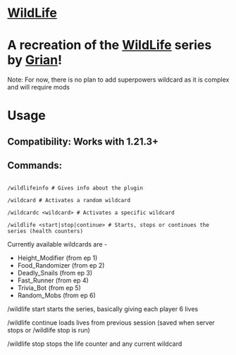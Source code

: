 # [WildLife](https://modrinth.com/plugin/wildlife)

# A recreation of the [WildLife](https://www.youtube.com/playlist?list=PLU2851hDb3SHoR1-ABT15P2-LhWEM71MJ) series by [Grian](https://www.youtube.com/@Grian)!

Note: For now, there is no plan to add superpowers wildcard as it is complex and will require mods

# Usage

## Compatibility: Works with 1.21.3+

## Commands:

```mcfunction

/wildlifeinfo # Gives info about the plugin

/wildcard # Activates a random wildcard

/wildcardc <wildcard> # Activates a specific wildcard

/wildlife <start|stop|continue> # Starts, stops or continues the series (health counters)

```

Currently available wildcards are -
- Height_Modifier (from ep 1)
- Food_Randomizer (from ep 2)
- Deadly_Snails (from ep 3)
- Fast_Runner (from ep 4)
- Trivia_Bot (from ep 5)
- Random_Mobs (from ep 6)


/wildlife start starts the series, basically giving each player 6 lives

/wildlife continue loads lives from previous session (saved when server stops or /wildlife stop is run)

/wildlife stop stops the life counter and any current wildcard
